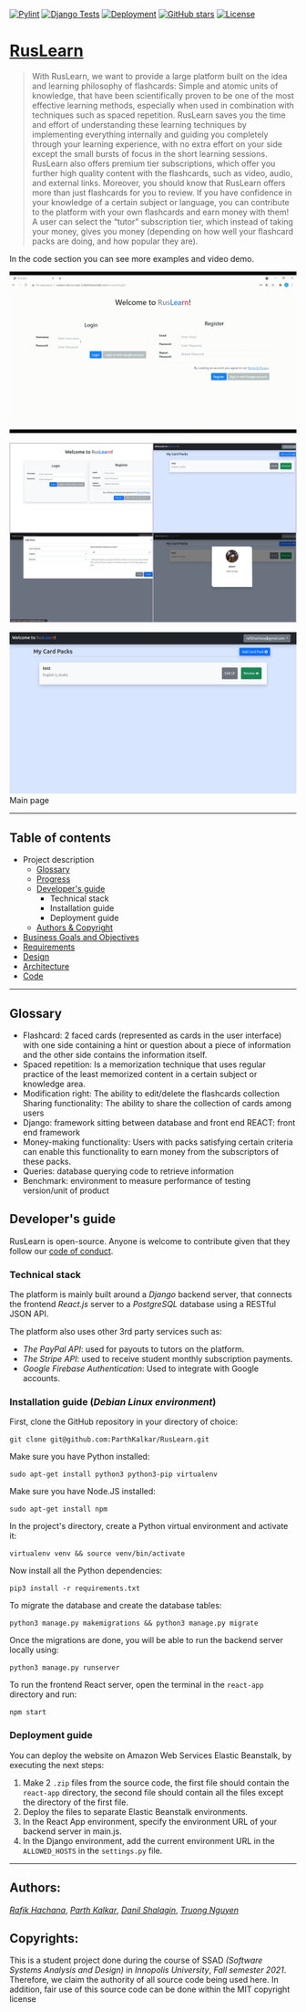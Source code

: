 [![Pylint](https://github.com/ParthKalkar/RusLearn/actions/workflows/pylint.yml/badge.svg)](https://github.com/ParthKalkar/RusLearn/actions/workflows/pylint.yml)
[![Django Tests](https://github.com/ParthKalkar/RusLearn/actions/workflows/django.yml/badge.svg)](https://github.com/ParthKalkar/RusLearn/actions/workflows/django.yml)
[![Deployment](https://github.com/ParthKalkar/RusLearn/actions/workflows/deploy.yml/badge.svg)](https://github.com/ParthKalkar/RusLearn/actions/workflows/deploy.yml)
[![GitHub stars](https://img.shields.io/github/stars/ParthKalkar/RusLearn)](https://github.com/ParthKalkar/RusLearn)
[![License](https://img.shields.io/badge/license-MIT-green.svg)](https://github.com/yegor256/takes/blob/master/LICENSE.txt)
# [RusLearn](http://ruslearn-dev.us-west-2.elasticbeanstalk.com/)

> With RusLearn, we want to provide a large platform built on the idea and learning philosophy of flashcards: Simple and atomic units of knowledge, that have been 
scientifically proven to be one of the most effective learning methods, especially when used in combination with techniques such as spaced repetition. RusLearn saves you the time and 
effort of understanding these learning techniques by implementing everything internally and guiding you completely through your learning experience, with no extra effort on your side except the small bursts 
of focus in the short learning sessions. RusLearn also offers premium tier subscriptions, which offer you further high quality content with the flashcards, such as video, audio, and external links. 
Moreover, you should know that RusLearn offers more than just flashcards for you to review. If you have confidence in your knowledge of a certain subject or language, you can contribute to the platform with your own flashcards and earn money with them! 
A user can select the “tutor” subscription tier, which instead of taking your money, gives you money (depending on how well your flashcard packs are doing, and how popular they are).

In the code section you can see more examples and video demo.

![demo](./Docs/Demo/Demo.gif)

![main_ex](./Docs/Demo/MainEx.png)

![main_ex](./Docs/Demo/Main_page.png)
Main page

---
## Table of contents
- Project description
    - [Glossary](https://github.com/ParthKalkar/RusLearn#glossary)
    - [Progress](https://github.com/ParthKalkar/RusLearn#what-we-have-so-far)
    - [Developer's guide](https://github.com/ParthKalkar/RusLearn#developers-guide)
	    - Technical stack
	    - Installation guide
	    - Deployment guide
    - [Authors & Copyright](https://github.com/ParthKalkar/RusLearn#authors)
- [Business Goals and Objectives](Readme_content/README_buisiness_goals.md)
- [Requirements](Readme_content/README_req.md) 
- [Design](Readme_content/README_design.md)
- [Architecture](Readme_content/README_arch.md)
- [Code](Readme_content/README_code.md)

---
## Glossary
- Flashcard: 2 faced cards (represented as cards in the user interface) with one side containing a hint or question about a piece of information and the other side contains the information itself.
- Spaced repetition: Is a memorization technique that uses regular practice of the least memorized content in a certain subject or knowledge area.
- Modification right: The ability to edit/delete the flashcards collection
Sharing functionality: The ability to share the collection of cards among users
- Django: framework sitting between database and front end
REACT: front end framework
- Money-making functionality: Users with packs satisfying certain criteria can enable this functionality to earn money from the subscriptors of these packs.
- Queries: database querying code to retrieve information
- Benchmark: environment to measure performance of testing version/unit of product


## Developer's guide
RusLearn is open-source. Anyone is welcome to contribute given that they follow our [code of conduct](./CODE_OF_CONDUCT.md).
### Technical stack
The platform is mainly built around a *Django* backend server, that connects the frontend *React.js*
server to a *PostgreSQL* database using a RESTful JSON API. 


The platform also uses other 3rd party services such as:
- *The PayPal API*: used for payouts to tutors on the platform.
- *The Stripe API*: used to receive student monthly subscription payments.
- *Google Firebase Authentication*: Used to integrate with Google accounts.

### Installation guide (*Debian Linux environment*)
First, clone the GitHub repository in your directory of choice:
```commandline
git clone git@github.com:ParthKalkar/RusLearn.git
```
Make sure you have Python installed:
```commandline
sudo apt-get install python3 python3-pip virtualenv
```
Make sure you have Node.JS installed:
```commandline
sudo apt-get install npm
```
In the project's directory, create a Python virtual environment and activate it:
```commandline
virtualenv venv && source venv/bin/activate
```
Now install all the Python dependencies:
```commandline
pip3 install -r requirements.txt
```
To migrate the database and create the database tables:
```commandline
python3 manage.py makemigrations && python3 manage.py migrate
```
Once the migrations are done, you will be able to run the backend server locally using:
```commandline
python3 manage.py runserver
```
To run the frontend React server, open the terminal in the `react-app` directory and run:
```
npm start
```

### Deployment guide
You can deploy the website on Amazon Web Services Elastic Beanstalk, by executing the next steps:
1. Make 2 `.zip` files from the source code, the first file should contain the `react-app` directory, the second file should contain all the files except the directory of the first file.
2. Deploy the files to separate Elastic Beanstalk environments.
3. In the React App environment, specify the environment URL of your backend server in main.js.
4. In the Django environment, add the current environment URL in the `ALLOWED_HOSTS` in the `settings.py` file.
---
## Authors:
*[Rafik Hachana](https://github.com/RafikHachana)*, *[Parth Kalkar](https://github.com/ParthKalkar)*, *[Danil Shalagin](https://github.com/danilXX2000)*, *[Truong Nguyen](https://github.com/enestydarealmc)*

## Copyrights:
This is a student project done during the course of SSAD *(Software Systems Analysis and Design)* in *Innopolis University*, *Fall semester 2021*. Therefore, we claim the authority of all source code being used here.
In addition, fair use of this source code can be done within the MIT copyright license
